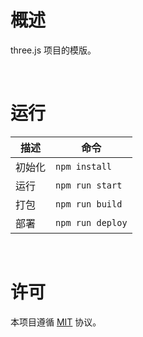 # 概述

three.js 项目的模版。

<br />

# 运行

| 描述   | 命令             |
| ------ | ---------------- |
| 初始化 | `npm install`    |
| 运行   | `npm run start`  |
| 打包   | `npm run build`  |
| 部署   | `npm run deploy` |

<br />

# 许可

本项目遵循 [MIT](https://github.com/jynxio/template-threejs/blob/main/LICENSE) 协议。

<br />
